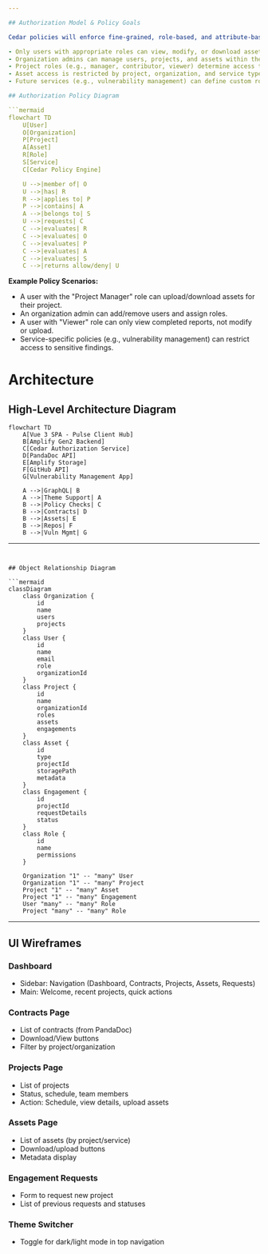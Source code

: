 ```yaml
---

## Authorization Model & Policy Goals

Cedar policies will enforce fine-grained, role-based, and attribute-based access control across organizations, users, projects, and assets. Key goals:

- Only users with appropriate roles can view, modify, or download assets and contracts.
- Organization admins can manage users, projects, and assets within their org.
- Project roles (e.g., manager, contributor, viewer) determine access to project-specific data and actions.
- Asset access is restricted by project, organization, and service type.
- Future services (e.g., vulnerability management) can define custom roles and policies.

## Authorization Policy Diagram

```mermaid
flowchart TD
    U[User]
    O[Organization]
    P[Project]
    A[Asset]
    R[Role]
    S[Service]
    C[Cedar Policy Engine]

    U -->|member of| O
    U -->|has| R
    R -->|applies to| P
    P -->|contains| A
    A -->|belongs to| S
    U -->|requests| C
    C -->|evaluates| R
    C -->|evaluates| O
    C -->|evaluates| P
    C -->|evaluates| A
    C -->|evaluates| S
    C -->|returns allow/deny| U
```

**Example Policy Scenarios:**
- A user with the "Project Manager" role can upload/download assets for their project.
- An organization admin can add/remove users and assign roles.
- A user with "Viewer" role can only view completed reports, not modify or upload.
- Service-specific policies (e.g., vulnerability management) can restrict access to sensitive findings.
# Architecture

## High-Level Architecture Diagram

```mermaid
flowchart TD
    A[Vue 3 SPA - Pulse Client Hub]
    B[Amplify Gen2 Backend]
    C[Cedar Authorization Service]
    D[PandaDoc API]
    E[Amplify Storage]
    F[GitHub API]
    G[Vulnerability Management App]

    A -->|GraphQL| B
    A -->|Theme Support| A
    B -->|Policy Checks| C
    B -->|Contracts| D
    B -->|Assets| E
    B -->|Repos| F
    B -->|Vuln Mgmt| G
```

---
```


## Object Relationship Diagram

```mermaid
classDiagram
    class Organization {
        id
        name
        users
        projects
    }
    class User {
        id
        name
        email
        role
        organizationId
    }
    class Project {
        id
        name
        organizationId
        roles
        assets
        engagements
    }
    class Asset {
        id
        type
        projectId
        storagePath
        metadata
    }
    class Engagement {
        id
        projectId
        requestDetails
        status
    }
    class Role {
        id
        name
        permissions
    }

    Organization "1" -- "many" User
    Organization "1" -- "many" Project
    Project "1" -- "many" Asset
    Project "1" -- "many" Engagement
    User "many" -- "many" Role
    Project "many" -- "many" Role
```

---

## UI Wireframes

### Dashboard
- Sidebar: Navigation (Dashboard, Contracts, Projects, Assets, Requests)
- Main: Welcome, recent projects, quick actions

### Contracts Page
- List of contracts (from PandaDoc)
- Download/View buttons
- Filter by project/organization

### Projects Page
- List of projects
- Status, schedule, team members
- Action: Schedule, view details, upload assets

### Assets Page
- List of assets (by project/service)
- Download/upload buttons
- Metadata display

### Engagement Requests
- Form to request new project
- List of previous requests and statuses

### Theme Switcher
- Toggle for dark/light mode in top navigation
